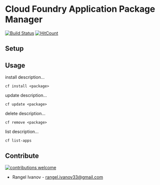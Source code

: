 # Cloud Foundry Application Package Manager
[![Build Status](https://travis-ci.org/radito3/gradProject.svg?branch=v2)](https://travis-ci.org/radito3/gradProject)
[![HitCount](http://hits.dwyl.io/radito3/gradProject.svg)](http://hits.dwyl.io/radito3/gradProject)

## Setup

## Usage

install description...
```
cf install <package>
```

update description...
```
cf update <package>
```

delete description...
```
cf remove <package>
```

list description...
```
cf list-apps
```

## Contribute 
[![contributions welcome](https://img.shields.io/badge/contributions-welcome-brightgreen.svg?style=flat)](https://github.com/radito3/gradProject/issues)
 * Rangel Ivanov - rangel.ivanov33@gmail.com
